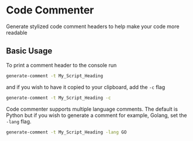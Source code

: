 # Code Commenter
Generate stylized code comment headers to help make your code more readable

## Basic Usage
To print a comment header to the console run
```bash
generate-comment -t My_Script_Heading
```
and if you wish to have it copied to your clipboard, add the `-c` flag
```bash
generate-comment -t My_Script_Heading -c
```
Code commenter supports multiple language comments. The default is Python but if you wish to generate a comment for example, Golang, set the `-lang` flag.
```bash
generate-comment -t My_Script_Heading -lang GO
```
